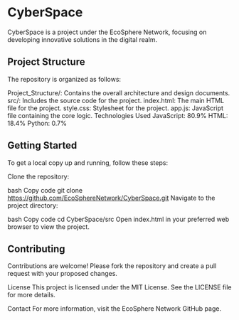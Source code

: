 # CyberSpace
CyberSpace is a project under the EcoSphere Network, focusing on developing innovative solutions in the digital realm.

## Project Structure
The repository is organized as follows:

  Project_Structure/: Contains the overall architecture and design documents.
  src/: Includes the source code for the project.
  index.html: The main HTML file for the project.
  style.css: Stylesheet for the project.
  app.js: JavaScript file containing the core logic.
  Technologies Used
  JavaScript: 80.9%
  HTML: 18.4%
  Python: 0.7%

## Getting Started
To get a local copy up and running, follow these steps:

Clone the repository:

  bash
  Copy code
  git clone https://github.com/EcoSphereNetwork/CyberSpace.git
  Navigate to the project directory:

  bash
  Copy code
  cd CyberSpace/src
  Open index.html in your preferred web browser to view the project.

## Contributing
Contributions are welcome! Please fork the repository and create a pull request with your proposed changes.

License
This project is licensed under the MIT License. See the LICENSE file for more details.

Contact
For more information, visit the EcoSphere Network GitHub page.
